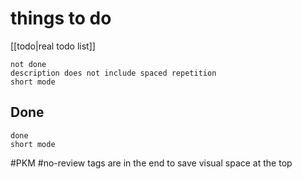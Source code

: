 # things to do
[[todo|real todo list]]

```tasks
not done
description does not include spaced repetition
short mode
```



## Done

```tasks
done
short mode
```


#PKM #no-review tags are in the end to save visual space at the top
